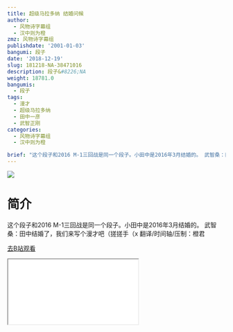 ```yaml
---
title: 超级马拉多纳 结婚问候
author:
  - 风物诗字幕组
  - 汉中则为橙
zmz: 风物诗字幕组
publishdate: '2001-01-03'
bangumi: 段子
date: '2018-12-19'
slug: 181218-NA-38471016
description: 段子&#8226;NA
weight: 18781.0
bangumis:
  - 段子
tags:
  - 漫才
  - 超级马拉多纳
  - 田中一彦
  - 武智正刚
categories:
  - 风物诗字幕组
  - 汉中则为橙

brief: "这个段子和2016 M-1三回战是同一个段子。小田中是2016年3月结婚的。 武智桑：田中结婚了，我们来写个漫才吧（搓搓手（x 翻译/时间轴/压制：橙君"
---
```

![](https://i.imgur.com/4rq5DUA.jpg)
# 简介  
这个段子和2016 M-1三回战是同一个段子。小田中是2016年3月结婚的。
武智桑：田中结婚了，我们来写个漫才吧（搓搓手（x
翻译/时间轴/压制：橙君  

[去B站观看](https://www.bilibili.com/video/av38471016/)
<div class ="resp-container"><iframe class="testiframe" src="//player.bilibili.com/player.html?aid=38471016"", scrolling="no", allowfullscreen="true" > </iframe></div> 
